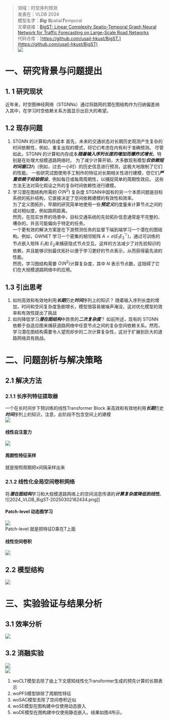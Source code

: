 >领域：时空序列预测  
>发表在：VLDB 2024  
>模型名字：***Big*** ***S***patial***T***emporal  
>文章链接：[BigST: Linear Complexity Spatio-Temporal Graph Neural Network for Traffic Forecasting on Large-Scale Road Networks](https://dl.acm.org/doi/abs/10.14778/3641204.3641217)  
>代码仓库：[https://github.com/usail-hkust/BigST.](https://github.com/usail-hkust/BigST)  
![](https://picgo-for-paper-reading.oss-cn-beijing.aliyuncs.com/img/![[2024_VLDB_BigST-20250302175945.png]].png)
# 一、研究背景与问题提出
## 1. 1 研究现状
近年来，时空图神经网络（STGNNs）通过将路网的潜在图结构作为归纳偏差纳入其中，在学习时空依赖关系方面显示出巨大的希望。
## 1.2 现存问题
1. STGNN 的计算和内存成本
	首先，未来的交通状态对长期历史观测产生复杂的时间依赖性，例如，重复出现的模式，将它们考虑在内有利于准确预测。
	尽管如此，STGNN 的计算和内存成本***随着输入序列长度的增加而爆炸式增长***，特别是在处理大规模道路网络时。
	为了减少计算开销，大多数现有模型***仅依赖短时间窗口***内（例如，过去一小时）的历史信息进行预测，这极大地限制了它们的性能。
	一些研究试图使用手工制作的特征对长期相关性进行建模，但它们***严重依赖于经验假设***，例如每日或每周周期性，以捕捉简单的周期性效应。
	这些方法无法对简化假设之外的复杂时间依赖性进行建模。
2. 学习潜在图结构所需的 $O(N^{2})$ 复杂度
	STGNN中固有的另一个本质问题是目标系统的拓扑结构，它直接决定了空间依赖建模的有效性和效率。  
	为了定义图拓扑，早期的研究简单地使用一些***预定义***的度量来计算节点之间的成对相似度，例如路网距离。  
	然而，在现实世界的场景中，目标交通系统的先验拓扑信息通常是不完整的、嘈杂的，并且可能偏向于特定的任务。  
	一个更有效的解决方案是在下游预测任务的监督下端到端学习一个潜在的图结构。例如，GWNET 学习一个密集的相邻矩阵 $A=\sigma(E_{1} E_{2}^{\top})$，通过可训练的节点嵌入矩阵 $E_{1}$和 $E_{2}$来捕获隐式节点交互。这样的方法减少了对先验知识的依赖，并且能够识别最优拓扑以便于学习更好的节点表示，从而获得最先进的性能。  
	然而，学习图结构需要 $O(N^{2})$计算复杂度，其中 $N$ 表示节点数，这阻碍了它们在大规模道路网络中的应用。  
## 1.3 引出思考
1. 如何高效和有效地利用***长期***历史***时间***序列上的知识？
	随着输入序列长度的增加，时间和空间复杂度急剧增长，模型很容易被噪声淹没，这对优化模型的效率和有效性提出了挑战
2. 如何降低学习***潜在图结构***中昂贵的***二次复杂度***？
	如前所述，现有的 STGNN 依赖于自适应图来捕获道路网络中任意节点之间的复杂空间依赖关系。然而，学习潜在图结构需要令人望而却步的二次计算复杂性，这对于扩展到巨大的道路网络具有挑战。
# 二、问题剖析与解决策略
## 2.1 解决方法
### 2.1.1 长序列特征提取器
一个在长时间步下预训练的线性Transformer Block 来高效和有效地利用***长期***历史***时间***序列上的知识，注意，此阶段不包含空间上的建模  
![](https://picgo-for-paper-reading.oss-cn-beijing.aliyuncs.com/img/20250308002229.png)  
#### 线性自注意力
![](https://picgo-for-paper-reading.oss-cn-beijing.aliyuncs.com/img/![[2024_VLDB_BigST-20250302181941.png]].png)  
#### 周期性特征采样
就是按照周期把x间隔采样出来

### 2.1.2 线性化全局空间卷积网络
将***潜在图结构***学习和大规模道路网络上的空间消息传递的***计算复杂度降低到线性***。
![[2024_VLDB_BigST-20250302182434.png]]
#### Patch-level 动态图学习
![](https://picgo-for-paper-reading.oss-cn-beijing.aliyuncs.com/img/![[2024_VLDB_BigST-20250302182520.png]].png)  
Patch-level 就是把特征D乘在T上面
#### 线性空间卷积
![](https://picgo-for-paper-reading.oss-cn-beijing.aliyuncs.com/img/![[2024_VLDB_BigST-20250302182538.png]].png)

## 2.2 模型结构
![](https://picgo-for-paper-reading.oss-cn-beijing.aliyuncs.com/img/![[2024_VLDB_BigST-20250302175945.png]].png)
# 三、实验验证与结果分析 
## 3.1 效率分析
![](https://picgo-for-paper-reading.oss-cn-beijing.aliyuncs.com/img/20250308003020.png)
## 3.2 消融实验
![](https://picgo-for-paper-reading.oss-cn-beijing.aliyuncs.com/img/![[2024_VLDB_BigST-20250302183202.png]].png)  
![](https://picgo-for-paper-reading.oss-cn-beijing.aliyuncs.com/img/![[2024_VLDB_BigST-20250302183218.png]].png)  

1. woCLT模型去除了由上下文感知线性化Transformer生成的预先计算的长期表示
2. woPFS模型排除了周期性特征
3. woSAC模型去除了空间卷积近似
4. woSE模型在图构建中仅使用动态嵌入
5. woDE模型在图构建中仅使用静态嵌入。结果如图4所示。
